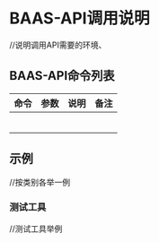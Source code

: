 # BAAS-API调用说明

//说明调用API需要的环境、

## BAAS-API命令列表

| 命令 | 参数 | 说明 | 备注 |
| :---: | :---: | :---: | :---: |
|  |  |  |  |
|  |  |  |  |
|  |  |  |  |
|  |  |  |  |
|  |  |  |  |
|  |  |  |  |

## 示例

//按类别各举一例

### 

### 测试工具

//测试工具举例

